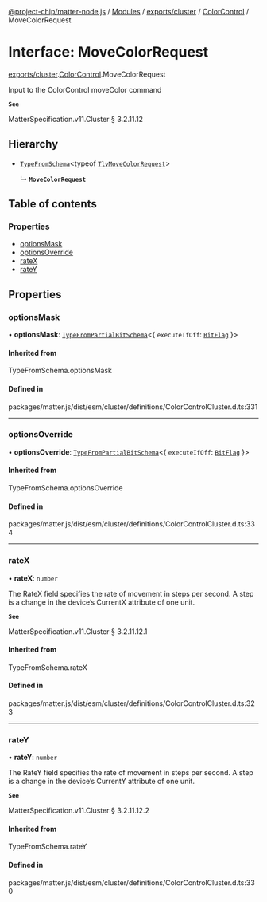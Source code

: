 [@project-chip/matter-node.js](../README.md) / [Modules](../modules.md) / [exports/cluster](../modules/exports_cluster.md) / [ColorControl](../modules/exports_cluster.ColorControl.md) / MoveColorRequest

# Interface: MoveColorRequest

[exports/cluster](../modules/exports_cluster.md).[ColorControl](../modules/exports_cluster.ColorControl.md).MoveColorRequest

Input to the ColorControl moveColor command

**`See`**

MatterSpecification.v11.Cluster § 3.2.11.12

## Hierarchy

- [`TypeFromSchema`](../modules/exports_tlv.md#typefromschema)\<typeof [`TlvMoveColorRequest`](../modules/exports_cluster.ColorControl.md#tlvmovecolorrequest)\>

  ↳ **`MoveColorRequest`**

## Table of contents

### Properties

- [optionsMask](exports_cluster.ColorControl.MoveColorRequest.md#optionsmask)
- [optionsOverride](exports_cluster.ColorControl.MoveColorRequest.md#optionsoverride)
- [rateX](exports_cluster.ColorControl.MoveColorRequest.md#ratex)
- [rateY](exports_cluster.ColorControl.MoveColorRequest.md#ratey)

## Properties

### optionsMask

• **optionsMask**: [`TypeFromPartialBitSchema`](../modules/exports_schema.md#typefrompartialbitschema)\<\{ `executeIfOff`: [`BitFlag`](../modules/exports_schema.md#bitflag)  }\>

#### Inherited from

TypeFromSchema.optionsMask

#### Defined in

packages/matter.js/dist/esm/cluster/definitions/ColorControlCluster.d.ts:331

___

### optionsOverride

• **optionsOverride**: [`TypeFromPartialBitSchema`](../modules/exports_schema.md#typefrompartialbitschema)\<\{ `executeIfOff`: [`BitFlag`](../modules/exports_schema.md#bitflag)  }\>

#### Inherited from

TypeFromSchema.optionsOverride

#### Defined in

packages/matter.js/dist/esm/cluster/definitions/ColorControlCluster.d.ts:334

___

### rateX

• **rateX**: `number`

The RateX field specifies the rate of movement in steps per second. A step is a change in the device’s
CurrentX attribute of one unit.

**`See`**

MatterSpecification.v11.Cluster § 3.2.11.12.1

#### Inherited from

TypeFromSchema.rateX

#### Defined in

packages/matter.js/dist/esm/cluster/definitions/ColorControlCluster.d.ts:323

___

### rateY

• **rateY**: `number`

The RateY field specifies the rate of movement in steps per second. A step is a change in the device’s
CurrentY attribute of one unit.

**`See`**

MatterSpecification.v11.Cluster § 3.2.11.12.2

#### Inherited from

TypeFromSchema.rateY

#### Defined in

packages/matter.js/dist/esm/cluster/definitions/ColorControlCluster.d.ts:330
